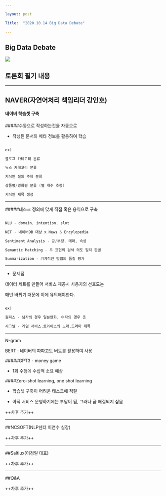 ---
layout: post
Title:  "2020.10.14 Big Data Debate"
---
## Big Data Debate
![](https://i.imgur.com/T0fzF1P.jpg)
## 토론회 필기 내용

- - -

## NAVER(자연어처리 책임리더 강인호)
#### 네이버 학습셋 구축
#####수동으로 작성하는것을 자동으로
- 작성된 문서와 메타 정보를 활용하여 학습
```cpp
ex)
블로그 카테고리 분류
뉴스 카테고리 분류
지식인 질의 주제 분류
상품평/영화평 분류 (별 개수 추정)
지식인 제목 생성
```

- - -


#####테스크 정의에 맞게 직접 혹은 용역으로 구축
```cpp
NLU - domain, intention, slot
NET - 네이버DB 대상 x News & Encylopedia
Sentiment Analysis - 긍/부정, 테마, 속성
Semantic Matching - 두 표현의 검색 의도 일치 판별
Summarization - 기계적인 방법의 품질 평가
```

- - -
- 문제점
데이터 세트를 만들어 서비스 제공시 사용자의 선호도는
매번 바뀌기 때문에 이에 유의해야한다.
```cpp
ex)
원피스 - 남자의 경우 일본만화, 여자의 경우 옷
시그널 - 게임 서비스,트와이스의 노래,드라마 제목
```

- - -
N-gram
BERT : 네이버의 파파고도 버트를 활용하여 사용

#####GPT3 - money game
- 1회 수행에 수십억 소요 예상

####Zero-shot learning, one shot learning
- 학습셋 구축이 어려운 태스크에 적절
- 아직 서비스 운영하기에는 부담이 됨, 그러나 곧 해결되지 싶음

++차후 추가++
- - -
##NCSOFT(NLP센터 이연수 실장)
++차후 추가++
- - -
##Saltlux(이경일 대표)
++차후 추가++
- - -
##Q&A
++차후 추가++
